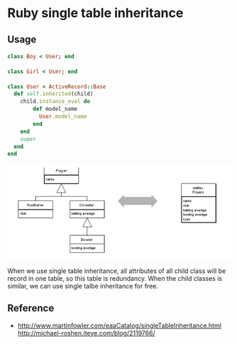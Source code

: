 # Ruby single table inheritance

## Usage

```ruby
class Boy < User; end

class Girl < User; end

class User < ActiveRecord::Base
  def self.inherited(child)
    child.instance_eval do
        def model_name
          User.model_name
        end
    end
    super
  end
end
```

![](/assets/single_talbe_inheritance.PNG)

When we use single table inheritance, all attributes of all child class will be record in one table, so this table is redundancy.
When the child classes is similar, we can use single talbe inheritance for free.

## Reference

- http://www.martinfowler.com/eaaCatalog/singleTableInheritance.html
http://michael-roshen.iteye.com/blog/2119766/
